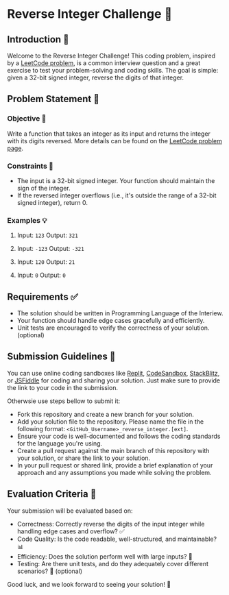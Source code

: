 # Reverse Integer Challenge 🔄

## Introduction 🚀

Welcome to the Reverse Integer Challenge! This coding problem, inspired by a [LeetCode problem](https://leetcode.com/problems/reverse-integer), is a common interview question and a great exercise to test your problem-solving and coding skills. The goal is simple: given a 32-bit signed integer, reverse the digits of that integer.

## Problem Statement 📝

### Objective 🎯

Write a function that takes an integer as its input and returns the integer with its digits reversed. More details can be found on the [LeetCode problem page](https://leetcode.com/problems/reverse-integer).

### Constraints 🛑

- The input is a 32-bit signed integer. Your function should maintain the sign of the integer.
- If the reversed integer overflows (i.e., it's outside the range of a 32-bit signed integer), return 0.

### Examples 💡

1. Input: `123`
   Output: `321`

2. Input: `-123`
   Output: `-321`

3. Input: `120`
   Output: `21`

4. Input: `0`
   Output: `0`

## Requirements ✅

- The solution should be written in Programming Language of the Interiew.
- Your function should handle edge cases gracefully and efficiently.
- Unit tests are encouraged to verify the correctness of your solution. (optional)

## Submission Guidelines 📮

You can use online coding sandboxes like [Replit](https://replit.com), [CodeSandbox](https://codesandbox.io), [StackBlitz](https://stackblitz.com/), or [JSFiddle](https://jsfiddle.net) for coding and sharing your solution. Just make sure to provide the link to your code in the submission.

Otherwsie use steps bellow to submit it:

- Fork this repository and create a new branch for your solution.
- Add your solution file to the repository. Please name the file in the following format: `<GitHub_Username>_reverse_integer.[ext]`.
- Ensure your code is well-documented and follows the coding standards for the language you're using.
- Create a pull request against the main branch of this repository with your solution, or share the link to your solution.
- In your pull request or shared link, provide a brief explanation of your approach and any assumptions you made while solving the problem.

## Evaluation Criteria 👀

Your submission will be evaluated based on:

- Correctness: Correctly reverse the digits of the input integer while handling edge cases and overflow? ✅
- Code Quality: Is the code readable, well-structured, and maintainable? 📊
- Efficiency: Does the solution perform well with large inputs? 🚀
- Testing: Are there unit tests, and do they adequately cover different scenarios? 🧪 (optional)

Good luck, and we look forward to seeing your solution! 🌟
